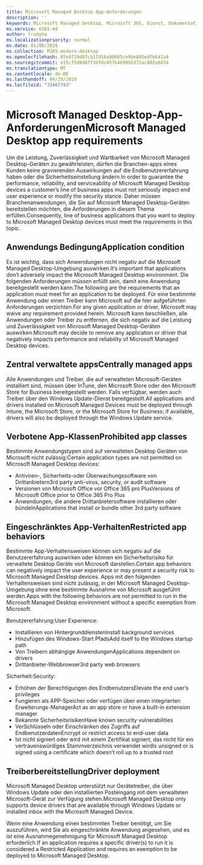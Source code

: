 ```yaml
---
title: Microsoft Managed Desktop-App-Anforderungen
description: ''
keywords: Microsoft Managed Desktop, Microsoft 365, Dienst, Dokumentation
ms.service: m365-md
author: trudyha
ms.localizationpriority: normal
ms.date: 01/08/2019
ms.collection: M365-modern-desktop
ms.openlocfilehash: 07e4719d87cb11910a90665ce9beb95edf6641a4
ms.sourcegitcommit: e15cf5d0d8ff3dfdc457b469992d72ac802e6434
ms.translationtype: MT
ms.contentlocale: de-DE
ms.lasthandoff: 04/29/2019
ms.locfileid: "33467743"
---
```

# <a name="microsoft-managed-desktop-app-requirements"></a><span data-ttu-id="a6046-103">Microsoft Managed Desktop-App-Anforderungen</span><span class="sxs-lookup"><span data-stu-id="a6046-103">Microsoft Managed Desktop app requirements</span></span>

<!--This topic is the target for aka.ms/app-req. This is aka link is used from EA agreeement for MMD. do not delete.-->

<!--Application addendum -->
 
<span data-ttu-id="a6046-104">Um die Leistung, Zuverlässigkeit und Wartbarkeit von Microsoft Managed Desktop-Geräten zu gewährleisten, dürfen die Branchen-apps eines Kunden keine gravierenden Auswirkungen auf die Endbenutzererfahrung haben oder die Sicherheitseinstellung ändern.</span><span class="sxs-lookup"><span data-stu-id="a6046-104">In order to guarantee the performance, reliability, and serviceability of Microsoft Managed Desktop devices a customer’s line of business apps must not seriously impact end user experience or modify the security stance.</span></span> <span data-ttu-id="a6046-105">Daher müssen Branchenanwendungen, die Sie auf Microsoft Managed Desktop-Geräten bereitstellen möchten, die Anforderungen in diesem Thema erfüllen.</span><span class="sxs-lookup"><span data-stu-id="a6046-105">Consequently, line of business applications that you want to deploy to Microsoft Managed Desktop devices must meet the requirements in this topic.</span></span>

## <a name="application-condition"></a><span data-ttu-id="a6046-106">Anwendungs Bedingung</span><span class="sxs-lookup"><span data-stu-id="a6046-106">Application condition</span></span>

<span data-ttu-id="a6046-107">Es ist wichtig, dass sich Anwendungen nicht negativ auf die Microsoft Managed Desktop-Umgebung auswirken.</span><span class="sxs-lookup"><span data-stu-id="a6046-107">It’s important that applications don’t adversely impact the Microsoft Managed Desktop environment.</span></span> <span data-ttu-id="a6046-108">Die folgenden Anforderungen müssen erfüllt sein, damit eine Anwendung bereitgestellt werden kann.</span><span class="sxs-lookup"><span data-stu-id="a6046-108">The following are the requirements that an application must meet for an application to be deployed.</span></span> <span data-ttu-id="a6046-109">Für eine bestimmte Anwendung oder einen Treiber kann Microsoft auf die hier aufgeführten Anforderungen verzichten.</span><span class="sxs-lookup"><span data-stu-id="a6046-109">For any given application or driver, Microsoft may waive any requirement provided herein.</span></span> <span data-ttu-id="a6046-110">Microsoft kann beschließen, alle Anwendungen oder Treiber zu entfernen, die sich negativ auf die Leistung und Zuverlässigkeit von Microsoft Managed Desktop-Geräten auswirken.</span><span class="sxs-lookup"><span data-stu-id="a6046-110">Microsoft may decide to remove any application or driver that negatively impacts performance and reliability of Microsoft Managed Desktop devices.</span></span>

## <a name="centrally-managed-apps"></a><span data-ttu-id="a6046-111">Zentral verwaltete apps</span><span class="sxs-lookup"><span data-stu-id="a6046-111">Centrally managed apps</span></span>

<span data-ttu-id="a6046-112">Alle Anwendungen und Treiber, die auf verwalteten Microsoft-Geräten installiert sind, müssen über InTune, den Microsoft Store oder den Microsoft Store for Business bereitgestellt werden. Falls verfügbar, werden auch Treiber über den Windows Update-Dienst bereitgestellt.</span><span class="sxs-lookup"><span data-stu-id="a6046-112">All applications and drivers installed on Microsoft Managed Devices must be deployed through Intune, the Microsoft Store, or the Microsoft Store for Business; if available, drivers will also be deployed through the Windows Update service.</span></span> 

## <a name="prohibited-app-classes"></a><span data-ttu-id="a6046-113">Verbotene App-Klassen</span><span class="sxs-lookup"><span data-stu-id="a6046-113">Prohibited app classes</span></span>

<span data-ttu-id="a6046-114">Bestimmte Anwendungstypen sind auf verwalteten Desktop Geräten von Microsoft nicht zulässig:</span><span class="sxs-lookup"><span data-stu-id="a6046-114">Certain application types are not permitted on Microsoft Managed Desktop devices:</span></span>
- <span data-ttu-id="a6046-115">Antiviren-, Sicherheits-oder Überwachungssoftware von Drittanbietern</span><span class="sxs-lookup"><span data-stu-id="a6046-115">3rd party anti-virus, security, or audit software</span></span>
- <span data-ttu-id="a6046-116">Versionen von Microsoft Office vor Office 365 pro Plus</span><span class="sxs-lookup"><span data-stu-id="a6046-116">Versions of Microsoft Office prior to Office 365 Pro Plus</span></span>
- <span data-ttu-id="a6046-117">Anwendungen, die andere Drittanbietersoftware installieren oder bündeln</span><span class="sxs-lookup"><span data-stu-id="a6046-117">Applications that install or bundle other 3rd party software</span></span>

## <a name="restricted-app-behaviors"></a><span data-ttu-id="a6046-118">Eingeschränktes App-Verhalten</span><span class="sxs-lookup"><span data-stu-id="a6046-118">Restricted app behaviors</span></span>

<span data-ttu-id="a6046-119">Bestimmte App-Verhaltensweisen können sich negativ auf die Benutzererfahrung auswirken oder können ein Sicherheitsrisiko für verwaltete Desktop Geräte von Microsoft darstellen.</span><span class="sxs-lookup"><span data-stu-id="a6046-119">Certain app behaviors can negatively impact the user experience or may present a security risk to Microsoft Managed Desktop devices.</span></span> <span data-ttu-id="a6046-120">Apps mit den folgenden Verhaltensweisen sind nicht zulässig, in der Microsoft Managed Desktop-Umgebung ohne eine bestimmte Ausnahme von Microsoft ausgeführt werden.</span><span class="sxs-lookup"><span data-stu-id="a6046-120">Apps with the following behaviors are not permitted to run in the Microsoft Managed Desktop environment without a specific exemption from Microsoft.</span></span>

<span data-ttu-id="a6046-121">Benutzererfahrung:</span><span class="sxs-lookup"><span data-stu-id="a6046-121">User Experience:</span></span>
- <span data-ttu-id="a6046-122">Installieren von Hintergrunddiensten</span><span class="sxs-lookup"><span data-stu-id="a6046-122">Install background services</span></span>
- <span data-ttu-id="a6046-123">Hinzufügen des Windows-Start Pfads</span><span class="sxs-lookup"><span data-stu-id="a6046-123">Add itself to the Windows startup path</span></span>
- <span data-ttu-id="a6046-124">Von Treibern abhängige Anwendungen</span><span class="sxs-lookup"><span data-stu-id="a6046-124">Applications dependent on drivers</span></span>
- <span data-ttu-id="a6046-125">Drittanbieter-Webbrowser</span><span class="sxs-lookup"><span data-stu-id="a6046-125">3rd party web browsers</span></span>

<span data-ttu-id="a6046-126">Sicherheit:</span><span class="sxs-lookup"><span data-stu-id="a6046-126">Security:</span></span>
- <span data-ttu-id="a6046-127">Erhöhen der Berechtigungen des Endbenutzers</span><span class="sxs-lookup"><span data-stu-id="a6046-127">Elevate the end user’s privileges</span></span>
- <span data-ttu-id="a6046-128">Fungieren als APP-Speicher oder verfügen über einen integrierten Erweiterungs-Manager</span><span class="sxs-lookup"><span data-stu-id="a6046-128">Act as an app store or have a built-in extension manager</span></span>
- <span data-ttu-id="a6046-129">Bekannte Sicherheitsrisiken</span><span class="sxs-lookup"><span data-stu-id="a6046-129">Have known security vulnerabilities</span></span>
- <span data-ttu-id="a6046-130">VerSchlüsseln oder Einschränken des Zugriffs auf Endbenutzerdaten</span><span class="sxs-lookup"><span data-stu-id="a6046-130">Encrypt or restrict access to end-user data</span></span>
- <span data-ttu-id="a6046-131">Ist nicht signiert oder wird mit einem Zertifikat signiert, das nicht für ein vertrauenswürdiges Stammverzeichnis verwendet wird</span><span class="sxs-lookup"><span data-stu-id="a6046-131">Is unsigned or is signed using a certificate which doesn’t roll up to a trusted root</span></span>


## <a name="driver-deployment"></a><span data-ttu-id="a6046-132">Treiberbereitstellung</span><span class="sxs-lookup"><span data-stu-id="a6046-132">Driver deployment</span></span>

<span data-ttu-id="a6046-133">Microsoft Managed Desktop unterstützt nur Gerätetreiber, die über Windows Update oder den installierten Posteingang mit dem verwalteten Microsoft-Gerät zur Verfügung stehen.</span><span class="sxs-lookup"><span data-stu-id="a6046-133">Microsoft Managed Desktop only supports device drivers that are available through Windows Update or installed inbox with the Microsoft Managed Device.</span></span> 

<span data-ttu-id="a6046-134">Wenn eine Anwendung einen bestimmten Treiber benötigt, um Sie auszuführen, wird Sie als eingeschränkte Anwendung angesehen, und es ist eine Ausnahmegenehmigung für Microsoft Managed Desktop erforderlich.</span><span class="sxs-lookup"><span data-stu-id="a6046-134">If an application requires a specific driver(s) to run it is considered a Restricted Application and requires an exemption to be deployed to Microsoft Managed Desktop.</span></span> 

